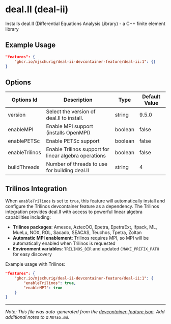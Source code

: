 
# deal.II (deal-ii)

Installs deal.II (Differential Equations Analysis Library) - a C++ finite element library

## Example Usage

```json
"features": {
    "ghcr.io/mjschurig/deal-ii-devcontainer-feature/deal-ii:1": {}
}
```

## Options

| Options Id | Description | Type | Default Value |
|-----|-----|-----|-----|
| version | Select the version of deal.II to install. | string | 9.5.0 |
| enableMPI | Enable MPI support (installs OpenMPI) | boolean | false |
| enablePETSc | Enable PETSc support | boolean | false |
| enableTrilinos | Enable Trilinos support for linear algebra operations | boolean | false |
| buildThreads | Number of threads to use for building deal.II | string | 4 |

## Trilinos Integration

When `enableTrilinos` is set to `true`, this feature will automatically install and configure the Trilinos devcontainer feature as a dependency. The Trilinos integration provides deal.II with access to powerful linear algebra capabilities including:

- **Trilinos packages**: Amesos, AztecOO, Epetra, EpetraExt, Ifpack, ML, MueLu, NOX, ROL, Sacado, SEACAS, Teuchos, Tpetra, Zoltan
- **Automatic MPI enablement**: Trilinos requires MPI, so MPI will be automatically enabled when Trilinos is requested
- **Environment variables**: `TRILINOS_DIR` and updated `CMAKE_PREFIX_PATH` for easy discovery

Example usage with Trilinos:

```json
"features": {
    "ghcr.io/mjschurig/deal-ii-devcontainer-feature/deal-ii:1": {
        "enableTrilinos": true,
        "enableMPI": true
    }
}
```

---

_Note: This file was auto-generated from the [devcontainer-feature.json](https://github.com/mjschurig/deal-ii-devcontainer-feature/blob/main/src/deal-ii/devcontainer-feature.json).  Add additional notes to a `NOTES.md`._
